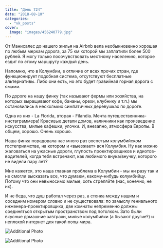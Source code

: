 ```yaml
---
title: "День 724"
date: "2018-08-10"
categories: 
  - "vk_posts"
cover:
  image: "images/456240779.jpg"
---
```


От Манисалес до нашего жилья на Airbnb вела необыкновенно хорошая по любым меркам дорога, за 75 км которой мы заплатили более 500 рублей. Я могу только посочувствовать местному населению, которое ездит по этому маршруту каждый день.

<!--more-->

Напомню, что в Колумбии, в отличие от всех прочих стран, где функционирует подобная система, отсутствуют бесплатные альтернативы. Либо они есть, но это будет гравийная горная дорога с ямами.

По дороге на нашу финку (так называют фермы или хозяйства, на которых выращивают кофе, бананы, орехи, клубнику и т.п.) мы остановились в нескольких симпатичных деревушках по дороге.

Одна из них - La Florida, вторая - Filandia. Мечта путешественника-инстаграммера! Красивые детали домов, наличники как произведение искусства, милые кафешки, улочки. И, внезапно, атмосфера Европы. В общем, хорошо. Очень хорошо.

Наша финка порадовала нас много раз воспетым колумбийском гостеприимстве, на котором и «выезжает» вся Колумбия. Ну как можно жаловаться на ужасные дороги, глупость проектировщиков и идиотов-водителей, когда тебя встречают, как любимого внука/внучку, которого не видели пару лет?

Мне кажется, это наша главная проблема в Колумбии - мы ни разу так и не смогли высказать все, что думаем, какому-нибудь колумбийцу. Потому что они невыносимо милые, хоть стреляйте (нас, конечно, не их).

И не беда, что душ работал через раз, а стенка между нашим и соседним номером словно и не существовала: по замыслу гениального инженера-проектировщика, две комнаты непременно должны соединяться открытым пространством под потолком. Зато были вкусные домашние завтраки, милые колумбийки (а бывают другие?) и неплохой интернет для такой попы мира.

![Additional Photo](https://vodpop.ru/wp-content/uploads/2023/07/456240780.jpg)

![Additional Photo](https://vodpop.ru/wp-content/uploads/2023/07/456240781.jpg)

